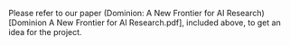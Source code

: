 Please refer to our paper (Dominion: A New Frontier for AI Research)[Dominion A New Frontier for AI Research.pdf], included above, to get an idea for the project.
